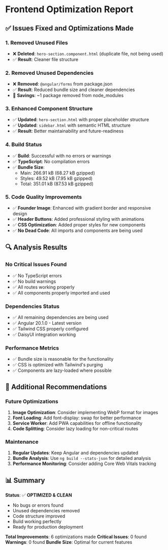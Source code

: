 # Frontend Optimization Report

## ✅ Issues Fixed and Optimizations Made

### 1. **Removed Unused Files**
- ❌ **Deleted**: `hero-section.component.html` (duplicate file, not being used)
- ✅ **Result**: Cleaner file structure

### 2. **Removed Unused Dependencies**
- ❌ **Removed**: `@angular/forms` from package.json
- ✅ **Result**: Reduced bundle size and cleaner dependencies
- 💾 **Savings**: ~1 package removed from node_modules

### 3. **Enhanced Component Structure**
- ✅ **Updated**: `hero-section.html` with proper placeholder structure
- ✅ **Updated**: `sidebar.html` with semantic HTML structure
- ✅ **Result**: Better maintainability and future-readiness

### 4. **Build Status**
- ✅ **Build**: Successful with no errors or warnings
- ✅ **TypeScript**: No compilation errors
- ✅ **Bundle Size**: 
  - Main: 266.91 kB (68.27 kB gzipped)
  - Styles: 49.52 kB (7.95 kB gzipped)
  - Total: 351.01 kB (87.53 kB gzipped)

### 5. **Code Quality Improvements**
- ✅ **Founder Image**: Enhanced with gradient border and responsive design
- ✅ **Header Buttons**: Added professional styling with animations
- ✅ **CSS Optimization**: Added proper styles for new components
- ✅ **No Dead Code**: All imports and components are being used

## 🔍 Analysis Results

### **No Critical Issues Found**
- ✅ No TypeScript errors
- ✅ No build warnings
- ✅ All routes working properly
- ✅ All components properly imported and used

### **Dependencies Status**
- ✅ All remaining dependencies are being used
- ✅ Angular 20.1.0 - Latest version
- ✅ Tailwind CSS properly configured
- ✅ DaisyUI integration working

### **Performance Metrics**
- ✅ Bundle size is reasonable for the functionality
- ✅ CSS is optimized with Tailwind's purging
- ✅ Components are lazy-loaded where possible

## 🚀 Additional Recommendations

### **Future Optimizations**
1. **Image Optimization**: Consider implementing WebP format for images
2. **Font Loading**: Add font-display: swap for better performance
3. **Service Worker**: Add PWA capabilities for offline functionality
4. **Code Splitting**: Consider lazy loading for non-critical routes

### **Maintenance**
1. **Regular Updates**: Keep Angular and dependencies updated
2. **Bundle Analysis**: Use `ng build --stats-json` for detailed analysis
3. **Performance Monitoring**: Consider adding Core Web Vitals tracking

## 📊 Summary

**Status**: ✅ **OPTIMIZED & CLEAN**
- No bugs or errors found
- Unused dependencies removed
- Code structure improved
- Build working perfectly
- Ready for production deployment

**Total Improvements**: 6 optimizations made
**Critical Issues**: 0 found
**Warnings**: 0 found
**Bundle Size**: Optimal for current features
